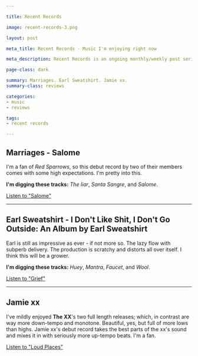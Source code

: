 ```yaml
---

title: Recent Records

image: recent-records-3.png

layout: post

meta_title: Recent Records - Music I'm enjoying right now

meta_description: Recent Records is an ongoing monthly/weekly post series about albums I'm digging.

page-class: dark

summary: Marriages. Earl Sweatshirt. Jamie xx.
summary-class: reviews

categories:
- music
- reviews

tags:
- recent records

---
```

## Marriages - Salome

I'm a fan of *Red Sparrows*, so this debut record by two of their members comes with some high expectations. I'm pretty into this.

**I'm digging these tracks:** _The liar_, _Santa Sangre_, and _Salome_.

[Listen to "Salome"](https://marriagesmusic.bandcamp.com/album/salome)


* * *

## Earl Sweatshirt - I Don't Like Shit, I Don't Go Outside: An Album by Earl Sweatshirt

Earl is still as impressive as ever - if not more so. The lazy flow with subperb delivery. The production is scratchy and distorts all over itself. I think this will be a grower.

**I'm digging these tracks:** _Huey_, _Mantra_, _Faucet_, and _Wool_.


[Listen to "Grief"](https://www.youtube.com/watch?v=tZ5Mu2gs-M8)


* * *

## Jamie xx

I've mildly enjoyed **The XX**'s two full length releases; which, in contrast are way more down-tempo and monotone. Beautiful, yes, but full of more lows than highs. Jamie xx's debut record takes the best parts of the xx's sound and mixes it in with seriously more up-tempo beats. I'm a fan.

[Listen to "Loud Places"](https://soundcloud.com/0pepper/loud-places-ft-romy)
